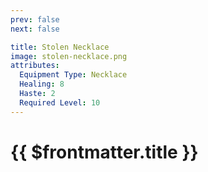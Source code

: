 ```yaml
---
prev: false
next: false

title: Stolen Necklace
image: stolen-necklace.png
attributes:
  Equipment Type: Necklace
  Healing: 8
  Haste: 2
  Required Level: 10
---
```


# {{ $frontmatter.title }}

<MyItemComponent
  :item="$frontmatter"
/>


